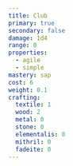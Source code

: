 ```yaml
---
title: Club
primary: true
secondary: false
damage: 1d4
range: 0
properties:
  - agile
  - simple
mastery: sap
cost: 6
weight: 0.1
crafting:
  textile: 1
  wood: 2
  metal: 0
  stone: 0
  elementalis: 0
  mithril: 0
  fadeite: 0
---
```

